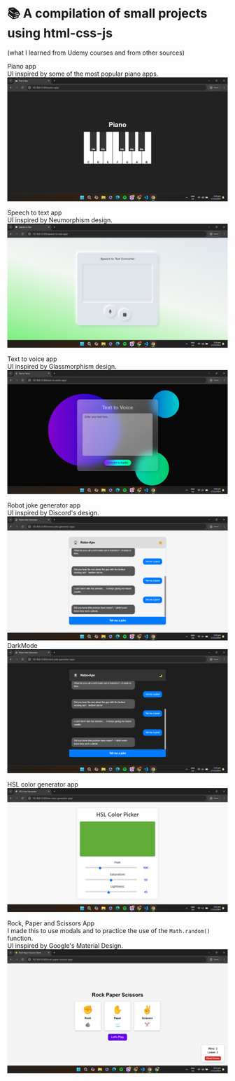 # 📚 A compilation of small projects using html-css-js 
(what I learned from Udemy courses and from other sources)

Piano app  
UI inspired by some of the most popular piano apps.
![piano-app ](https://github.com/max31337/html-css-js/blob/main/project-images/piano-app.png?raw=true)

Speech to text app  
UI inspired by Neumorphism design.
![speech-to-text-app ](https://github.com/max31337/html-css-js/blob/main/project-images/speech-to-text-app.png?raw=true)

Text to voice app  
UI inspired by Glassmorphism design.  
![text-to-voice-app ](https://github.com/max31337/html-css-js/blob/main/project-images/text-to-voice-app.png?raw=true)

Robot joke generator app  
UI inspired by Discord's design.
![robot-joke-generator-app ](https://github.com/max31337/html-css-js/blob/main/project-images/robot-joke-generator-app.png?raw=true)
DarkMode
![robot-joke-generator(dark-mode)-app ](https://github.com/max31337/html-css-js/blob/main/project-images/robot-joke-generator(dark-mode)-app.png?raw=true)

HSL color generator app
![hsl-color-generator-app ](https://github.com/max31337/html-css-js/blob/main/project-images/hsl-color-generator-app.png?raw=true)

Rock, Paper and Scissors App  
I made this to use modals and to practice the use of the `Math.random()` function.  
UI inspired by Google's Material Design.
![rock-paper-scissors-app ](https://github.com/max31337/html-css-js/blob/main/project-images/rock-paper-scissors-app.png?raw=true)
